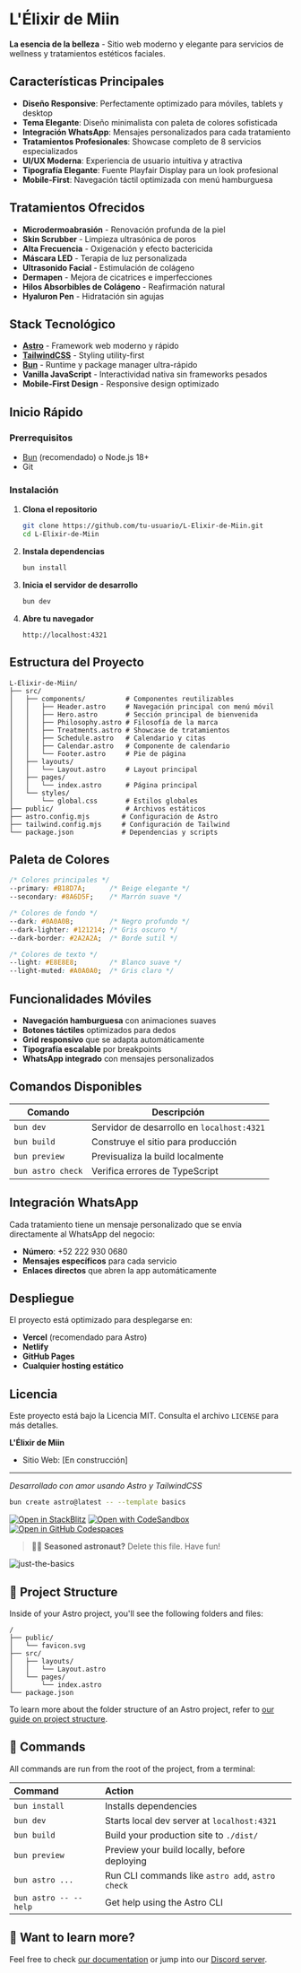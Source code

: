 # L'Élixir de Miin

**La esencia de la belleza** - Sitio web moderno y elegante para servicios de wellness y tratamientos estéticos faciales.

## Características Principales

- **Diseño Responsive**: Perfectamente optimizado para móviles, tablets y desktop
- **Tema Elegante**: Diseño minimalista con paleta de colores sofisticada
- **Integración WhatsApp**: Mensajes personalizados para cada tratamiento
- **Tratamientos Profesionales**: Showcase completo de 8 servicios especializados
- **UI/UX Moderna**: Experiencia de usuario intuitiva y atractiva
- **Tipografía Elegante**: Fuente Playfair Display para un look profesional
- **Mobile-First**: Navegación táctil optimizada con menú hamburguesa

## Tratamientos Ofrecidos

- **Microdermoabrasión** - Renovación profunda de la piel
- **Skin Scrubber** - Limpieza ultrasónica de poros
- **Alta Frecuencia** - Oxigenación y efecto bactericida
- **Máscara LED** - Terapia de luz personalizada
- **Ultrasonido Facial** - Estimulación de colágeno
- **Dermapen** - Mejora de cicatrices e imperfecciones
- **Hilos Absorbibles de Colágeno** - Reafirmación natural
- **Hyaluron Pen** - Hidratación sin agujas

## Stack Tecnológico

- **[Astro](https://astro.build/)** - Framework web moderno y rápido
- **[TailwindCSS](https://tailwindcss.com/)** - Styling utility-first
- **[Bun](https://bun.sh/)** - Runtime y package manager ultra-rápido
- **Vanilla JavaScript** - Interactividad nativa sin frameworks pesados
- **Mobile-First Design** - Responsive design optimizado

## Inicio Rápido

### Prerrequisitos

- [Bun](https://bun.sh/) (recomendado) o Node.js 18+
- Git

### Instalación

1. **Clona el repositorio**
   ```bash
   git clone https://github.com/tu-usuario/L-Elixir-de-Miin.git
   cd L-Elixir-de-Miin
   ```

2. **Instala dependencias**
   ```bash
   bun install
   ```

3. **Inicia el servidor de desarrollo**
   ```bash
   bun dev
   ```

4. **Abre tu navegador**
   ```
   http://localhost:4321
   ```

## Estructura del Proyecto

```
L-Elixir-de-Miin/
├── src/
│   ├── components/          # Componentes reutilizables
│   │   ├── Header.astro     # Navegación principal con menú móvil
│   │   ├── Hero.astro       # Sección principal de bienvenida
│   │   ├── Philosophy.astro # Filosofía de la marca
│   │   ├── Treatments.astro # Showcase de tratamientos
│   │   ├── Schedule.astro   # Calendario y citas
│   │   ├── Calendar.astro   # Componente de calendario
│   │   └── Footer.astro     # Pie de página
│   ├── layouts/
│   │   └── Layout.astro     # Layout principal
│   ├── pages/
│   │   └── index.astro      # Página principal
│   └── styles/
│       └── global.css       # Estilos globales
├── public/                  # Archivos estáticos
├── astro.config.mjs        # Configuración de Astro
├── tailwind.config.mjs     # Configuración de Tailwind
└── package.json            # Dependencias y scripts
```

## Paleta de Colores

```css
/* Colores principales */
--primary: #B18D7A;      /* Beige elegante */
--secondary: #8A6D5F;    /* Marrón suave */

/* Colores de fondo */
--dark: #0A0A0B;         /* Negro profundo */
--dark-lighter: #121214; /* Gris oscuro */
--dark-border: #2A2A2A;  /* Borde sutil */

/* Colores de texto */
--light: #E8E8E8;        /* Blanco suave */
--light-muted: #A0A0A0;  /* Gris claro */
```

## Funcionalidades Móviles

- **Navegación hamburguesa** con animaciones suaves
- **Botones táctiles** optimizados para dedos
- **Grid responsivo** que se adapta automáticamente
- **Tipografía escalable** por breakpoints
- **WhatsApp integrado** con mensajes personalizados

## Comandos Disponibles

| Comando | Descripción |
|---------|-------------|
| `bun dev` | Servidor de desarrollo en `localhost:4321` |
| `bun build` | Construye el sitio para producción |
| `bun preview` | Previsualiza la build localmente |
| `bun astro check` | Verifica errores de TypeScript |

## Integración WhatsApp

Cada tratamiento tiene un mensaje personalizado que se envía directamente al WhatsApp del negocio:
- **Número**: +52 222 930 0680
- **Mensajes específicos** para cada servicio
- **Enlaces directos** que abren la app automáticamente

## Despliegue

El proyecto está optimizado para desplegarse en:
- **Vercel** (recomendado para Astro)
- **Netlify**
- **GitHub Pages**
- **Cualquier hosting estático**

## Licencia

Este proyecto está bajo la Licencia MIT. Consulta el archivo `LICENSE` para más detalles.

**L'Élixir de Miin**
- Sitio Web: [En construcción]

---

*Desarrollado con amor usando Astro y TailwindCSS*

```sh
bun create astro@latest -- --template basics
```

[![Open in StackBlitz](https://developer.stackblitz.com/img/open_in_stackblitz.svg)](https://stackblitz.com/github/withastro/astro/tree/latest/examples/basics)
[![Open with CodeSandbox](https://assets.codesandbox.io/github/button-edit-lime.svg)](https://codesandbox.io/p/sandbox/github/withastro/astro/tree/latest/examples/basics)
[![Open in GitHub Codespaces](https://github.com/codespaces/badge.svg)](https://codespaces.new/withastro/astro?devcontainer_path=.devcontainer/basics/devcontainer.json)

> 🧑‍🚀 **Seasoned astronaut?** Delete this file. Have fun!

![just-the-basics](https://github.com/withastro/astro/assets/2244813/a0a5533c-a856-4198-8470-2d67b1d7c554)

## 🚀 Project Structure

Inside of your Astro project, you'll see the following folders and files:

```text
/
├── public/
│   └── favicon.svg
├── src/
│   ├── layouts/
│   │   └── Layout.astro
│   └── pages/
│       └── index.astro
└── package.json
```

To learn more about the folder structure of an Astro project, refer to [our guide on project structure](https://docs.astro.build/en/basics/project-structure/).

## 🧞 Commands

All commands are run from the root of the project, from a terminal:

| Command                   | Action                                           |
| :------------------------ | :----------------------------------------------- |
| `bun install`             | Installs dependencies                            |
| `bun dev`             | Starts local dev server at `localhost:4321`      |
| `bun build`           | Build your production site to `./dist/`          |
| `bun preview`         | Preview your build locally, before deploying     |
| `bun astro ...`       | Run CLI commands like `astro add`, `astro check` |
| `bun astro -- --help` | Get help using the Astro CLI                     |

## 👀 Want to learn more?

Feel free to check [our documentation](https://docs.astro.build) or jump into our [Discord server](https://astro.build/chat).
